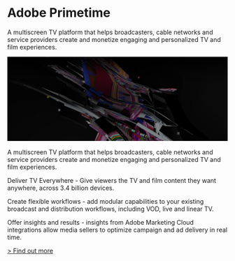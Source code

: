 # Adobe Primetime

A multiscreen TV platform that helps broadcasters, cable networks and service providers create and monetize engaging and personalized TV and film experiences.

![Make every screen a TV.](./primetime.jpg)

[](./target.html) [](./campaign.html) [](./aem.html)

A multiscreen TV platform that helps broadcasters, cable networks and service providers create and monetize engaging and personalized TV and film experiences.

Deliver TV Everywhere - Give viewers the TV and film content they want anywhere, across 3.4 billion devices.

Create flexible workflows - add modular capabilities to your existing broadcast and distribution workflows, including VOD, live and linear TV.

Offer insights and results - insights from Adobe Marketing Cloud integrations allow media sellers to optimize campaign and ad delivery in real time.

[> Find out more](http://www.adobe.com/devnet/primetime.html)